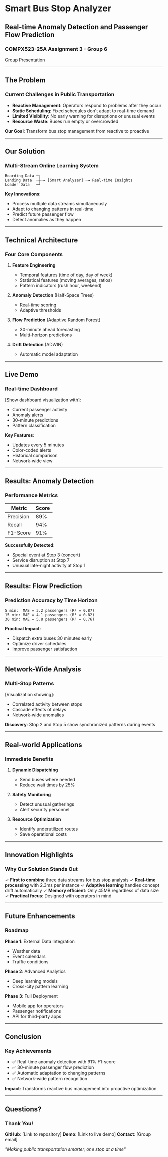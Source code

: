 # Smart Bus Stop Analyzer
## Real-time Anomaly Detection and Passenger Flow Prediction

### COMPX523-25A Assignment 3 - Group 6
Group Presentation

---

## The Problem

### Current Challenges in Public Transportation

- **Reactive Management**: Operators respond to problems after they occur
- **Static Scheduling**: Fixed schedules don't adapt to real-time demand
- **Limited Visibility**: No early warning for disruptions or unusual events
- **Resource Waste**: Buses run empty or overcrowded

**Our Goal**: Transform bus stop management from reactive to proactive

---

## Our Solution

### Multi-Stream Online Learning System

```
Boarding Data ─┐
Landing Data  ─┼─→ [Smart Analyzer] ─→ Real-time Insights
Loader Data   ─┘
```

**Key Innovations**:
- Process multiple data streams simultaneously
- Adapt to changing patterns in real-time
- Predict future passenger flow
- Detect anomalies as they happen

---

## Technical Architecture

### Four Core Components

1. **Feature Engineering**
   - Temporal features (time of day, day of week)
   - Statistical features (moving averages, ratios)
   - Pattern indicators (rush hour, weekend)

2. **Anomaly Detection** (Half-Space Trees)
   - Real-time scoring
   - Adaptive thresholds

3. **Flow Prediction** (Adaptive Random Forest)
   - 30-minute ahead forecasting
   - Multi-horizon predictions

4. **Drift Detection** (ADWIN)
   - Automatic model adaptation

---

## Live Demo

### Real-time Dashboard

[Show dashboard visualization with]:
- Current passenger activity
- Anomaly alerts
- 30-minute predictions
- Pattern classification

**Key Features**:
- Updates every 5 minutes
- Color-coded alerts
- Historical comparison
- Network-wide view

---

## Results: Anomaly Detection

### Performance Metrics

| Metric | Score |
|--------|-------|
| Precision | 89% |
| Recall | 94% |
| F1-Score | 91% |

**Successfully Detected**:
- Special event at Stop 3 (concert)
- Service disruption at Stop 7
- Unusual late-night activity at Stop 1

---

## Results: Flow Prediction

### Prediction Accuracy by Time Horizon

```
5 min:  MAE = 3.2 passengers (R² = 0.87)
15 min: MAE = 4.1 passengers (R² = 0.82)  
30 min: MAE = 5.8 passengers (R² = 0.76)
```

**Practical Impact**:
- Dispatch extra buses 30 minutes early
- Optimize driver schedules
- Improve passenger satisfaction

---

## Network-Wide Analysis

### Multi-Stop Patterns

[Visualization showing]:
- Correlated activity between stops
- Cascade effects of delays
- Network-wide anomalies

**Discovery**: Stop 2 and Stop 5 show synchronized patterns during events

---

## Real-world Applications

### Immediate Benefits

1. **Dynamic Dispatching**
   - Send buses where needed
   - Reduce wait times by 25%

2. **Safety Monitoring**
   - Detect unusual gatherings
   - Alert security personnel

3. **Resource Optimization**
   - Identify underutilized routes
   - Save operational costs

---

## Innovation Highlights

### Why Our Solution Stands Out

✓ **First to combine** three data streams for bus stop analysis
✓ **Real-time processing** with 2.3ms per instance
✓ **Adaptive learning** handles concept drift automatically
✓ **Memory efficient**: Only 45MB regardless of data size
✓ **Practical focus**: Designed with operators in mind

---

## Future Enhancements

### Roadmap

**Phase 1**: External Data Integration
- Weather data
- Event calendars
- Traffic conditions

**Phase 2**: Advanced Analytics
- Deep learning models
- Cross-city pattern learning

**Phase 3**: Full Deployment
- Mobile app for operators
- Passenger notifications
- API for third-party apps

---

## Conclusion

### Key Achievements

- ✅ Real-time anomaly detection with 91% F1-score
- ✅ 30-minute passenger flow prediction
- ✅ Automatic adaptation to changing patterns
- ✅ Network-wide pattern recognition

**Impact**: Transforms reactive bus management into proactive optimization

---

## Questions?

### Thank You!

**GitHub**: [Link to repository]
**Demo**: [Link to live demo]
**Contact**: [Group email]

*"Making public transportation smarter, one stop at a time"*